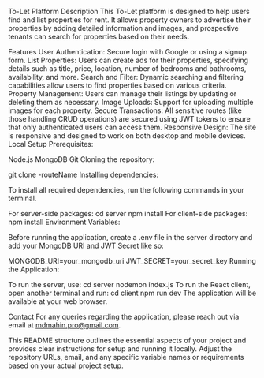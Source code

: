 To-Let Platform
Description
This To-Let platform is designed to help users find and list properties for rent. It allows property owners to advertise their properties by adding detailed information and images, and prospective tenants can search for properties based on their needs.

Features
User Authentication: Secure login with Google or using a signup form.
List Properties: Users can create ads for their properties, specifying details such as title, price, location, number of bedrooms and bathrooms, availability, and more.
Search and Filter: Dynamic searching and filtering capabilities allow users to find properties based on various criteria.
Property Management: Users can manage their listings by updating or deleting them as necessary.
Image Uploads: Support for uploading multiple images for each property.
Secure Transactions: All sensitive routes (like those handling CRUD operations) are secured using JWT tokens to ensure that only authenticated users can access them.
Responsive Design: The site is responsive and designed to work on both desktop and mobile devices.
Local Setup
Prerequisites:

Node.js
MongoDB
Git
Cloning the repository:

git clone -routeName
Installing dependencies:

To install all required dependencies, run the following commands in your terminal.

For server-side packages:
  cd server
  npm install
For client-side packages:
  npm install
Environment Variables:

Before running the application, create a .env file in the server directory and add your MongoDB URI and JWT Secret like so:

MONGODB_URI=your_mongodb_uri
JWT_SECRET=your_secret_key
Running the Application:

To run the server, use:
  cd server
  nodemon index.js
To run the React client, open another terminal and run:
  cd client
  npm run dev
The application will be available at your web browser.

Contact
For any queries regarding the application, please reach out via email at mdmahin.pro@gmail.com.

This README structure outlines the essential aspects of your project and provides clear instructions for setup and running it locally. Adjust the repository URLs, email, and any specific variable names or requirements based on your actual project setup.
